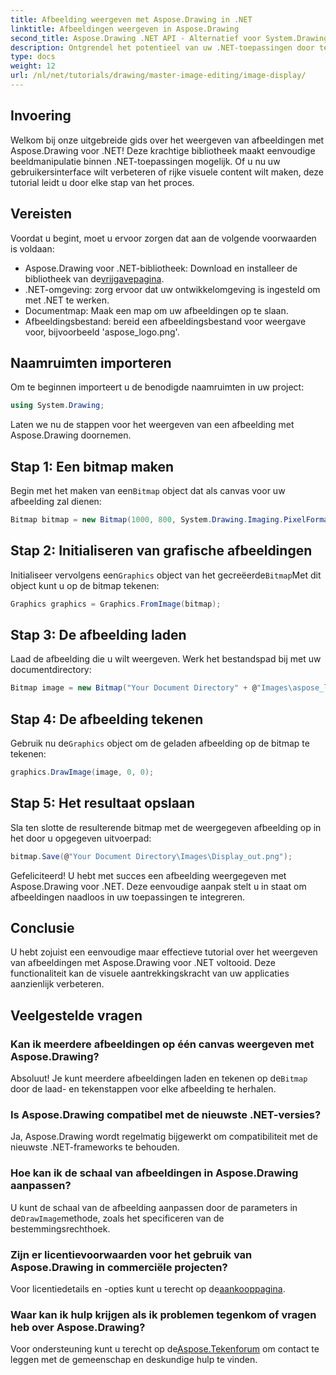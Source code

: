 ```yaml
---
title: Afbeelding weergeven met Aspose.Drawing in .NET
linktitle: Afbeeldingen weergeven in Aspose.Drawing
second_title: Aspose.Drawing .NET API - Alternatief voor System.Drawing.Common
description: Ontgrendel het potentieel van uw .NET-toepassingen door te leren hoe u moeiteloos afbeeldingen kunt weergeven met behulp van de Aspose.Drawing-bibliotheek. Deze uitgebreide tutorial biedt een duidelijke, stapsgewijze handleiding.
type: docs
weight: 12
url: /nl/net/tutorials/drawing/master-image-editing/image-display/
---
```

## Invoering

Welkom bij onze uitgebreide gids over het weergeven van afbeeldingen met Aspose.Drawing voor .NET! Deze krachtige bibliotheek maakt eenvoudige beeldmanipulatie binnen .NET-toepassingen mogelijk. Of u nu uw gebruikersinterface wilt verbeteren of rijke visuele content wilt maken, deze tutorial leidt u door elke stap van het proces.

## Vereisten

Voordat u begint, moet u ervoor zorgen dat aan de volgende voorwaarden is voldaan:

- Aspose.Drawing voor .NET-bibliotheek: Download en installeer de bibliotheek van de[vrijgavepagina](https://releases.aspose.com/drawing/net/).
- .NET-omgeving: zorg ervoor dat uw ontwikkelomgeving is ingesteld om met .NET te werken.
- Documentmap: Maak een map om uw afbeeldingen op te slaan.
- Afbeeldingsbestand: bereid een afbeeldingsbestand voor weergave voor, bijvoorbeeld 'aspose_logo.png'.

## Naamruimten importeren

Om te beginnen importeert u de benodigde naamruimten in uw project:

```csharp
using System.Drawing;
```

Laten we nu de stappen voor het weergeven van een afbeelding met Aspose.Drawing doornemen.

## Stap 1: Een bitmap maken

 Begin met het maken van een`Bitmap` object dat als canvas voor uw afbeelding zal dienen:

```csharp
Bitmap bitmap = new Bitmap(1000, 800, System.Drawing.Imaging.PixelFormat.Format32bppPArgb);
```

## Stap 2: Initialiseren van grafische afbeeldingen

 Initialiseer vervolgens een`Graphics` object van het gecreëerde`Bitmap`Met dit object kunt u op de bitmap tekenen:

```csharp
Graphics graphics = Graphics.FromImage(bitmap);
```

## Stap 3: De afbeelding laden

Laad de afbeelding die u wilt weergeven. Werk het bestandspad bij met uw documentdirectory:

```csharp
Bitmap image = new Bitmap("Your Document Directory" + @"Images\aspose_logo.png");
```

## Stap 4: De afbeelding tekenen

 Gebruik nu de`Graphics` object om de geladen afbeelding op de bitmap te tekenen:

```csharp
graphics.DrawImage(image, 0, 0);
```

## Stap 5: Het resultaat opslaan

Sla ten slotte de resulterende bitmap met de weergegeven afbeelding op in het door u opgegeven uitvoerpad:

```csharp
bitmap.Save(@"Your Document Directory\Images\Display_out.png");
```

Gefeliciteerd! U hebt met succes een afbeelding weergegeven met Aspose.Drawing voor .NET. Deze eenvoudige aanpak stelt u in staat om afbeeldingen naadloos in uw toepassingen te integreren.

## Conclusie

U hebt zojuist een eenvoudige maar effectieve tutorial over het weergeven van afbeeldingen met Aspose.Drawing voor .NET voltooid. Deze functionaliteit kan de visuele aantrekkingskracht van uw applicaties aanzienlijk verbeteren.

## Veelgestelde vragen

### Kan ik meerdere afbeeldingen op één canvas weergeven met Aspose.Drawing?

 Absoluut! Je kunt meerdere afbeeldingen laden en tekenen op de`Bitmap` door de laad- en tekenstappen voor elke afbeelding te herhalen.

### Is Aspose.Drawing compatibel met de nieuwste .NET-versies?

Ja, Aspose.Drawing wordt regelmatig bijgewerkt om compatibiliteit met de nieuwste .NET-frameworks te behouden.

### Hoe kan ik de schaal van afbeeldingen in Aspose.Drawing aanpassen?

 U kunt de schaal van de afbeelding aanpassen door de parameters in de`DrawImage`methode, zoals het specificeren van de bestemmingsrechthoek.

### Zijn er licentievoorwaarden voor het gebruik van Aspose.Drawing in commerciële projecten?

 Voor licentiedetails en -opties kunt u terecht op de[aankooppagina](https://purchase.conholdate.com/buy).

### Waar kan ik hulp krijgen als ik problemen tegenkom of vragen heb over Aspose.Drawing?

 Voor ondersteuning kunt u terecht op de[Aspose.Tekenforum](https://forum.aspose.com/c/diagram/17) om contact te leggen met de gemeenschap en deskundige hulp te vinden.